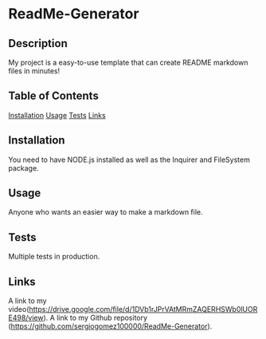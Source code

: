 # ReadMe-Generator

## Description
My project is a easy-to-use template that can create README markdown files in minutes!

## Table of Contents
[Installation](#Installation)
[Usage](#Usage)
[Tests](#Tests)
[Links](#Links)
  

## Installation
You need to have NODE.js installed as well as the Inquirer and FileSystem package.

## Usage
Anyone who wants an easier way to make a markdown file.

## Tests
Multiple tests in production.

## Links
A link to my video(https://drive.google.com/file/d/1DVb1rJPrVAtMRmZAQERHSWb0lUORE498/view). A link to my Github repository (https://github.com/sergiogomez100000/ReadMe-Generator).